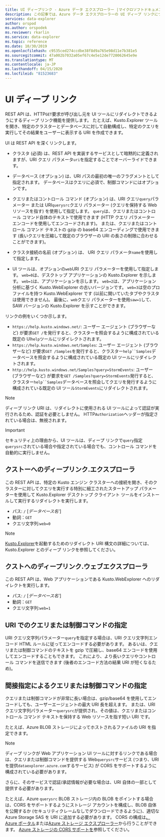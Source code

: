 ```yaml
---
title: UI ディープリンク - Azure データ エクスプローラー |マイクロソフトドキュメント
description: この記事では、Azure データ エクスプローラーの UI ディープ リンクについて説明します。
services: data-explorer
author: orspod
ms.author: orspodek
ms.reviewer: rkarlin
ms.service: data-explorer
ms.topic: reference
ms.date: 10/30/2019
ms.openlocfilehash: c9535ced274ccdbe38f8d9a765e98d11e7b381e5
ms.sourcegitcommit: 47a002b7032a05ef67c4e5e12de7720062645e9e
ms.translationtype: MT
ms.contentlocale: ja-JP
ms.lasthandoff: 04/15/2020
ms.locfileid: "81523683"
---
```

# <a name="ui-deep-links"></a>UI ディープ リンク

REST API は、HTTP`GET`要求が呼び出し元を UI ツールにリダイレクトできるようにするディープ リンク機能を提供します。 たとえば、Kusto.Explorer ツールを開き、特定のクラスターとデータベースに対して自動構成し、特定のクエリを実行してその結果をユーザーに表示する URI を作成できます。

UI は REST API を深くリンクします。

* クラスタ (必須) は、REST API を実装するサービスとして暗黙的に定義されますが、URI クエリ パラメータ`uri`を指定することでオーバーライドできます。

* データベース (オプション) は、URI パスの最初の唯一のフラグメントとして指定されます。 データベースはクエリに必須で、制御コマンドにはオプションです。

* クエリまたはコントロール コマンド (オプション) は、URI クエリ`query`パラメーター または URI`querysrc`クエリ パラメーター (クエリを保持する Web リソースを指す) を使用して指定します。
  `query`は、クエリまたはコントロール コマンド自体のテキストで使用できます (HTTP クエリ パラメーター エンコードを使用してエンコードされます)。 または、クエリまたはコントロール コマンド テキストの gzip の base64 エンコーディングで使用できます (長いクエリを圧縮して既定のブラウザーの URI の長さの制限に合わせることができます)。

* クラスタ接続の名前 (オプション) は、 URI クエリ パラメータ`name`を使用して指定します。

* UI ツールは、オプションの`web`URI クエリ パラメーターを使用して指定します。
  `web=0`は、デスクトップ アプリケーションの Kusto.Explorer を示します。 `web=1`は、アプリケーションを示します。
  `web=2`は、アプリケーション分析に基づく Kusto.WebExplorer の古いバージョンです。 `web=3`は空のプロファイルを持つ Kusto.WebExplorer です (以前に開いていたタブやクラスタは使用できません)。 最後に、`web`クエリ パラメーターを使用`saw=1`して、SAW バージョンの Kusto.Explorer を示すことができます。

リンクの例をいくつか示します。

* `https://help.kusto.windows.net/`: ユーザー エージェント (ブラウザーなど) が要求`GET /`を発行すると、クラスターを照会するように構成されている既定の UI`help`ツールにリダイレクトされます。
* `https://help.kusto.windows.net/Samples`: ユーザー エージェント (ブラウザーなど) が要求`GET /Samples`を発行すると、クラスター`help``Samples`データベースを照会するように構成されている既定の UI ツールにリダイレクトされます。
* `http://help.kusto.windows.net/Samples?query=StormEvents`: ユーザー (ブラウザーなど) が要求を`GET /Samples?query=StormEvents`発行すると、クラスター`help``Samples`データベースを照会してクエリを発行するように構成されている既定の UI ツール`StormEvents`にリダイレクトされます。

> [!NOTE]
> ディープ リンク URI は、リダイレクトに使用される UI ツールによって認証が実行されるため、認証を必要としません。
> HTTP`Authorization`ヘッダーが指定されている場合は、無視されます。

> [!IMPORTANT]
> セキュリティ上の理由から、UI ツールは、ディープ リンクで`query`指定`querysrc`されている場合や指定されている場合でも、コントロール コマンドを自動的に実行しません。

## <a name="deep-linking-to-kustoexplorer"></a>クストーへのディープリンク.エクスプローラ

この REST API は、特定の Kusto エンジン クラスターへの接続を開き、そのクラスターに対してクエリを実行する特別に細工されたスタートアップ パラメーターを使用して Kusto.Explorer デスクトップ クライアント ツールをインストールして実行するリダイレクトを実行します。

* パス: `/` [*データベース名*']
* 動詞：`GET`
* クエリ文字列:`web=0`

> [!NOTE]
> [Kusto.Explorer](../../tools/kusto-explorer.md#deep-linking-queries)を起動するためのリダイレクト URI 構文の詳細については、Kusto.Explorer とのディープ リンクを参照してください。

## <a name="deep-linking-to-kustowebexplorer"></a>クストへのディープリンク.ウェブエクスプローラ

この REST API は、Web アプリケーションである Kusto.WebExplorer へのリダイレクトを実行します。

* パス: `/` [*データベース名*']
* 動詞：`GET`
* クエリ文字列:`web=1`

## <a name="specifying-the-query-or-control-command-in-the-uri"></a>URI でのクエリまたは制御コマンドの指定

URI クエリ文字列パラメーター`query`を指定する場合は、URI クエリ文字列エンコード HTML ルールに従ってエンコードする必要があります。 あるいは、クエリまたは制御コマンドのテキストを gzip で圧縮し、base64 エンコードを使用してエンコードすることもできます。 これにより、より長いクエリやコントロール コマンドを送信できます (後者のエンコード方法の結果 URI が短くなるため)。

## <a name="specifying-the-query-or-control-command-by-indirection"></a>間接指定によるクエリまたは制御コマンドの指定

クエリまたは制御コマンドが非常に長い場合は、gzip/base64 を使用してエンコードしても、ユーザーエージェントの最大 URI 長を超えます。 または、URI クエリ文字列パラメーター`querysrc`が提供され、その値は、クエリまたはコントロール コマンド テキストを保持する Web リソースを指す短い URI です。

たとえば、Azure BLOB ストレージによってホストされるファイルの URI を指定できます。

> [!NOTE]
> ディープ リンクが Web アプリケーション UI ツールに対するリンクである場合は、クエリまたは制御コマンドを提供する Web`querysrc`サービス (つまり、URI を提供`dataexplorer.azure.com`するサービス) が CORS をサポートするように構成されている必要があります。
>
> さらに、そのサービスで認証/承認情報が必要な場合は、URI 自体の一部として提供する必要があります。
>
> たとえば、Azure `querysrc` BLOB ストレージ内の BLOB をポイントする場合は、CORS をサポートするようにストレージ アカウントを構成し、BLOB 自体を公開するか (セキュリティクレームなしでダウンロードできるように)、適切な Azure Storage SAS を URI に追加する必要があります。 CORS の構成は[、Azure ポータル](https://portal.azure.com/)または[Azure ストレージ エクスプローラー](https://azure.microsoft.com/features/storage-explorer/)から行うことができます。
> [Azure ストレージの CORS サポートを](https://docs.microsoft.com/rest/api/storageservices/cross-origin-resource-sharing--cors--support-for-the-azure-storage-services)参照してください。

